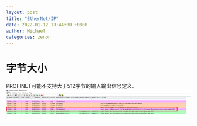 ```yaml
---
layout: post
title: "EtherNet/IP"
date: 2022-01-12 13:44:00 +0800
author: Michael
categories: zenon
---
```


# 字节大小
PROFINET可能不支持大于512字节的输入输出信号定义。  
![日志文件夹](/assets/zenon/PROFINETmaximumdatalength.png)  
